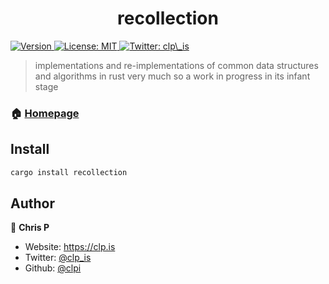 <h1 align="center">recollection</h1>
<p>
  <a href="https://www.npmjs.com/package/recollection" target="_blank">
    <img alt="Version" src="https://img.shields.io/npm/v/recollection.svg">
  </a>
  <a href="#" target="_blank">
    <img alt="License: MIT" src="https://img.shields.io/badge/License-MIT-yellow.svg" />
  </a>
  <a href="https://twitter.com/clp\_is" target="_blank">
    <img alt="Twitter: clp\_is" src="https://img.shields.io/twitter/follow/clp\_is.svg?style=social" />
  </a>
</p>

> implementations and re-implementations of common data structures and algorithms in rust
> very much so a work in progress in its infant stage

### 🏠 [Homepage](https://clp.is/projects/recollection)

## Install

```sh
cargo install recollection
```

## Author

👤 **Chris P**

* Website: https://clp.is
* Twitter: [@clp\_is](https://twitter.com/clp_is)
* Github: [@clpi](https://github.com/clpi)

